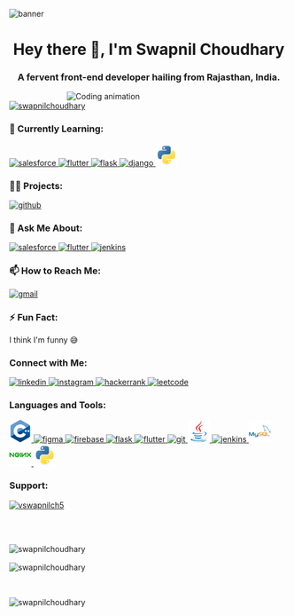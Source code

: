 ![banner](https://github.com/SwapnilChoudhary/SwapnilChoudhary/assets/113551997/0a9ec80a-cf69-482b-a859-b13ffe440ec0)
<h1 align="center">Hey there 👋, I'm Swapnil Choudhary</h1>
<h3 align="center">A fervent front-end developer hailing from Rajasthan, India.</h3>

<img align="right" src="animated-man-computer-coding-nae6mec378lsg1i3.gif" alt="Coding animation" width="400" class="right-image">

<p align="left">
  <a href="https://github.com/swapnilchoudhary" target="_blank">
    <img src="https://komarev.com/ghpvc/?username=swapnilchoudhary&label=Profile%20views&color=0e75b6&style=flat" alt="swapnilchoudhary" />
  </a>
</p>

<h3 align="left">🌱 Currently Learning:</h3>
<p align="left">
    <a href="https://www.salesforce.com/trailblazer/swapnilchoudhary" target="_blank" rel="noreferrer">
    <img src="https://www.vectorlogo.zone/logos/salesforce/salesforce-icon.svg" alt="salesforce" width="40" height="40"/>
  </a>
  <a href="https://flutter.dev" target="_blank" rel="noreferrer">
    <img src="https://www.vectorlogo.zone/logos/flutterio/flutterio-icon.svg" alt="flutter" width="40" height="40"/>
  </a>
  <a href="https://flask.palletsprojects.com/" target="_blank" rel="noreferrer">
    <img src="https://www.vectorlogo.zone/logos/pocoo_flask/pocoo_flask-icon.svg" alt="flask" width="40" height="40"/>
  </a>
  <a href="https://www.djangoproject.com/" target="_blank" rel="noreferrer">
    <img src="https://www.vectorlogo.zone/logos/djangoproject/djangoproject-icon.svg" alt="django" width="40" height="40"/>
  </a>
  <a href="https://www.python.org" target="_blank" rel="noreferrer">
    <img src="https://raw.githubusercontent.com/devicons/devicon/master/icons/python/python-original.svg" alt="python" width="40" height="40"/>
  </a>
</p>

<h3 align="left">👨‍💻 Projects:</h3>
<p align="left">
  <a href="https://github.com/SwapnilChoudhary?tab=repositories" target="_blank">
    <img src="https://img.shields.io/badge/GitHub-100000?style=for-the-badge&logo=github&logoColor=white" alt="github" />
  </a>
</p>

<h3 align="left">💬 Ask Me About:</h3>
<p align="left">
  <a href="https://www.salesforce.com/trailblazer/swapnilchoudhary" target="_blank" rel="noreferrer">
    <img src="https://www.vectorlogo.zone/logos/salesforce/salesforce-icon.svg" alt="salesforce" width="40" height="40"/>
  </a>
  <a href="https://flutter.dev" target="_blank" rel="noreferrer">
    <img src="https://www.vectorlogo.zone/logos/flutterio/flutterio-icon.svg" alt="flutter" width="40" height="40"/>
  </a>
  <a href="https://www.jenkins.io" target="_blank" rel="noreferrer">
    <img src="https://www.vectorlogo.zone/logos/jenkins/jenkins-icon.svg" alt="jenkins" width="40" height="40"/>
  </a>

</p>

<h3 align="left">📫 How to Reach Me:</h3>
<p align="left">
  <a href="mailto:swapnilchoudhary1429@gmail.com" target="_blank">
    <img src="https://img.shields.io/badge/Gmail-D14836?style=for-the-badge&logo=gmail&logoColor=white" alt="gmail" />
  </a>
</p>

<h3 align="left">⚡ Fun Fact:</h3>
<p align="left">I think I'm funny 😅</p>

<h3 align="left">Connect with Me:</h3>
<p align="left">
  <a href="https://www.linkedin.com/in/swapnil-choudhary-b34934237/" target="_blank">
    <img src="https://img.shields.io/badge/LinkedIn-0077B5?style=for-the-badge&logo=linkedin&logoColor=white" alt="linkedin" />
  </a>
  <a href="https://instagram.com/swapnil_choudhary14" target="_blank">
    <img src="https://img.shields.io/badge/Instagram-E4405F?style=for-the-badge&logo=instagram&logoColor=white" alt="instagram" />
  </a>
  <a href="https://www.hackerrank.com/vswapnilchoudha1" target="_blank">
    <img src="https://img.shields.io/badge/HackerRank-2EC866?style=for-the-badge&logo=hackerrank&logoColor=white" alt="hackerrank" />
  </a>
  <a href="https://www.leetcode.com/swapnil1403" target="_blank">
    <img src="https://img.shields.io/badge/LeetCode-FFA116?style=for-the-badge&logo=LeetCode&logoColor=black" alt="leetcode" />
  </a>
</p>

<h3 align="left">Languages and Tools:</h3>
<p align="left">
  <a href="https://www.w3schools.com/cpp/" target="_blank" rel="noreferrer">
    <img src="https://raw.githubusercontent.com/devicons/devicon/master/icons/cplusplus/cplusplus-original.svg" alt="cplusplus" width="40" height="40"/>
  </a>
  <a href="https://www.figma.com/" target="_blank" rel="noreferrer">
    <img src="https://www.vectorlogo.zone/logos/figma/figma-icon.svg" alt="figma" width="40" height="40"/>
  </a>
  <a href="https://firebase.google.com/" target="_blank" rel="noreferrer">
    <img src="https://www.vectorlogo.zone/logos/firebase/firebase-icon.svg" alt="firebase" width="40" height="40"/>
  </a>
  <a href="https://flask.palletsprojects.com/" target="_blank" rel="noreferrer">
    <img src="https://www.vectorlogo.zone/logos/pocoo_flask/pocoo_flask-icon.svg" alt="flask" width="40" height="40"/>
  </a>
  <a href="https://flutter.dev" target="_blank" rel="noreferrer">
    <img src="https://www.vectorlogo.zone/logos/flutterio/flutterio-icon.svg" alt="flutter" width="40" height="40"/>
  </a>
  <a href="https://git-scm.com/" target="_blank" rel="noreferrer">
    <img src="https://www.vectorlogo.zone/logos/git-scm/git-scm-icon.svg" alt="git" width="40" height="40"/>
  </a>
  <a href="https://www.java.com" target="_blank" rel="noreferrer">
    <img src="https://raw.githubusercontent.com/devicons/devicon/master/icons/java/java-original.svg" alt="java" width="40" height="40"/>
  </a>
  <a href="https://www.jenkins.io" target="_blank" rel="noreferrer">
    <img src="https://www.vectorlogo.zone/logos/jenkins/jenkins-icon.svg" alt="jenkins" width="40" height="40"/>
  </a>
  <a href="https://www.mysql.com/" target="_blank" rel="noreferrer">
    <img src="https://raw.githubusercontent.com/devicons/devicon/master/icons/mysql/mysql-original-wordmark.svg" alt="mysql" width="40" height="40"/>
  </a>
  <a href="https://www.nginx.com" target="_blank" rel="noreferrer">
    <img src="https://raw.githubusercontent.com/devicons/devicon/master/icons/nginx/nginx-original.svg" alt="nginx" width="40" height="40"/>
  </a>
  <a href="https://www.python.org" target="_blank" rel="noreferrer">
    <img src="https://raw.githubusercontent.com/devicons/devicon/master/icons/python/python-original.svg" alt="python" width="40" height="40"/>
  </a>
</p>

<h3 align="left">Support:</h3>
<p>
  <a href="https://www.buymeacoffee.com/vswapnilch5">
    <img src="https://cdn.buymeacoffee.com/buttons/v2/default-yellow.png" height="50" width="210" alt="vswapnilch5" />
  </a>
</p>
<br>
<br>

<p>
  <img align="left" src="https://github-readme-stats.vercel.app/api/top-langs?username=swapnilchoudhary&show_icons=true&locale=en&layout=compact" alt="swapnilchoudhary" />
</p>

<p>&nbsp;</p>

<p>
  <img align="center" src="https://github-readme-stats.vercel.app/api?username=swapnilchoudhary&show_icons=true&locale=en" alt="swapnilchoudhary" />
</p>

<p>&nbsp;</p>

<p>
  <img align="center" src="https://github-readme-streak-stats.herokuapp.com/?user=swapnilchoudhary&" alt="swapnilchoudhary" />
</p>
